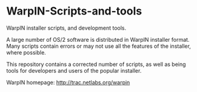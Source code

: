 # WarpIN-Scripts-and-tools
WarpIN installer scripts, and development tools.

  A large number of OS/2 software is distributed in WarpIN installer format.
Many scripts contain errors or may not use all the features of the installer,
where possible.

  This repository contains a corrected number of scripts, as well as being tools
for developers and users of the popular installer.

WarpIN homepage: http://trac.netlabs.org/warpin